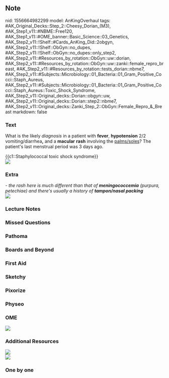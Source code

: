 ## Note
nid: 1556664982299
model: AnKingOverhaul
tags: #AK_Original_Decks::Step_2::Cheesy_Dorian_(M3), #AK_Step1_v11::#NBME::Free120, #AK_Step1_v11::#OME_banner::Basic_Science::03_Genetics, #AK_Step2_v11::!Shelf::#Cards_AnKing_Did::2obgyn, #AK_Step2_v11::!Shelf::ObGyn::no_dupes, #AK_Step2_v11::!Shelf::ObGyn::no_dupes::only_step2, #AK_Step2_v11::#Resources_by_rotation::ObGyn::uw::dorian, #AK_Step2_v11::#Resources_by_rotation::ObGyn::uw::zanki::female_repro_breast, #AK_Step2_v11::#Resources_by_rotation::tests_dorian::nbme7, #AK_Step2_v11::#Subjects::Microbiology::01_Bacteria::01_Gram_Positive_Cocci::Staph_Aureus, #AK_Step2_v11::#Subjects::Microbiology::01_Bacteria::01_Gram_Positive_Cocci::Staph_Aureus::Toxic_Shock_Syndrome, #AK_Step2_v11::Original_decks::Dorian::obgyn::uw, #AK_Step2_v11::Original_decks::Dorian::step2::nbme7, #AK_Step2_v11::Original_decks::Zanki_Step_2::ObGyn::Female_Repro_&_Breast
markdown: false

### Text
What is the likely <i>diagnosis</i> in a patient with <b>fever</b>,
<b>hypotension</b> 2/2 vomiting/diarrhea<b>,</b> and a
<b>macular</b> <b>rash</b> involving the <u>palms/soles</u>? The
patient's last menstrual period was 3 days ago.
<div>
  {{c1::Staphylococcal toxic shock syndrome}}
</div>
<div><img src="paste-799482392346625.jpg"></div>

### Extra
<div>
  <i>- the rash here is much different than that of
  <b>meningococcemia</b> (purpura, petechiae) and there's usually a
  history of <b>tampon/nasal packing</b></i>
</div>
<div>
  <div>
    <i><img src="dsfdsfgsdgfdfdbdgfgdf.png" class="resizer"></i>
  </div>
</div>

### Lecture Notes


### Missed Questions


### Pathoma


### Boards and Beyond


### First Aid


### Sketchy


### Pixorize


### Physeo


### OME
<div class="ome-widget">
  <a href="https://onlinemeded.org/spa/obgyn?ref=anki"><img src=
  "_OME_AnkiFlashcards_Topic_3.png"></a>
</div>

### Additional Resources
<div>
  <div>
    <i><img src="paste-2879865766281217.jpg" class="resizer"></i>
  </div>
</div>
<div>
  <i><img src="paste-799349248360449.jpg" class="resizer"></i>
</div>

### One by one

